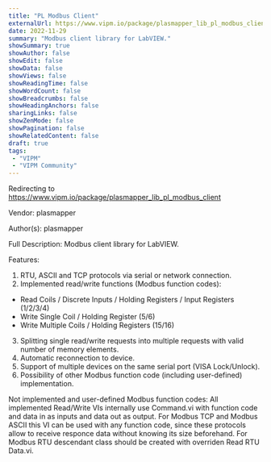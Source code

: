 ```yaml
---
title: "PL Modbus Client"
externalUrl: https://www.vipm.io/package/plasmapper_lib_pl_modbus_client
date: 2022-11-29
summary: "Modbus client library for LabVIEW."
showSummary: true
showAuthor: false
showEdit: false
showData: false
showViews: false
showReadingTime: false
showWordCount: false
showBreadcrumbs: false
showHeadingAnchors: false
sharingLinks: false
showZenMode: false
showPagination: false
showRelatedContent: false
draft: true
tags:
 - "VIPM"
 - "VIPM Community"
---
```


Redirecting to https://www.vipm.io/package/plasmapper_lib_pl_modbus_client

Vendor: plasmapper

Author(s): plasmapper
 
Full Description:
Modbus client library for LabVIEW.

Features:
1. RTU, ASCII and TCP protocols via serial or network connection.
2. Implemented read/write functions (Modbus function codes):
  - Read Coils / Discrete Inputs / Holding Registers / Input Registers (1/2/3/4)
  - Write Single Coil / Holding Register (5/6)
  - Write Multiple Coils / Holding Registers (15/16)
3. Splitting single read/write requests into multiple requests with valid number of memory elements.
4. Automatic reconnection to device.
5. Support of multiple devices on the same serial port (VISA Lock/Unlock).
6. Possibility of other Modbus function code (including user-defined) implementation.

Not implemented and user-defined Modbus function codes:
All implemented Read/Write VIs internally use Command.vi with function code and data in as inputs and data out as output. For Modbus TCP and Modbus ASCII this VI can be used with any function code, since these protocols allow to receive responce data without knowing its size beforehand. For Modbus RTU descendant class should be created with overriden Read RTU Data.vi.